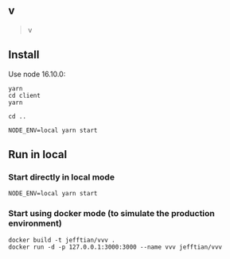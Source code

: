 v
---

> v

## Install

Use node 16.10.0:

```
yarn
cd client
yarn

cd ..

NODE_ENV=local yarn start
```

## Run in local

### Start directly in local mode

```shell
NODE_ENV=local yarn start
```

### Start using docker mode (to simulate the production environment)

```shell
docker build -t jefftian/vvv .
docker run -d -p 127.0.0.1:3000:3000 --name vvv jefftian/vvv
```